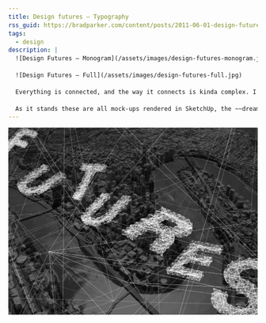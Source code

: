 ```yaml
---
title: Design futures — Typography
rss_guid: https://bradparker.com/content/posts/2011-06-01-design-futures.html
tags:
  - design
description: |
  ![Design Futures — Monogram](/assets/images/design-futures-monogram.jpg)

  ![Design Futures — Full](/assets/images/design-futures-full.jpg)

  Everything is connected, and the way it connects is kinda complex. I'd like to be more aware of my connections to people and the networks they're a part of.

  As it stands these are all mock-ups rendered in SketchUp, the ~~dream~~ plan is to get this rendering in the browser from user input. Wild scaffolding.
---
```


![Design Futures — Full](/assets/images/design-futures-full.jpg)
